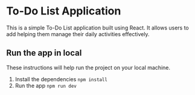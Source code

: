 # To-Do List Application

This is a simple To-Do List application built using React. It allows users to add helping them manage their daily activities effectively.


## Run the app in local
These instructions will help run the project on your local machine.

1. Install the dependencies 
``npm install``
2. Run the app 
``npm run dev``
